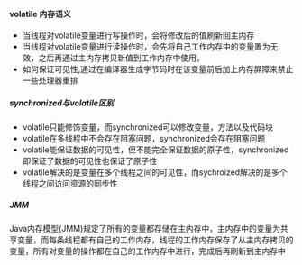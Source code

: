 #### volatile 内存语义

* 当线程对volatile变量进行写操作时，会将修改后的值刷新回主内存
* 当线程对volatile变量进行读操作时，会先将自己工作内存中的变量置为无效，之后再通过主内存拷贝新值到工作内存中使用。
* 如何保证可见性,通过在编译器生成字节码时在该变量前后加上内存屏障来禁止一些处理器重排

##### **synchronized与volatile区别** 

* volatile只能修饰变量，而synchronized可以修改变量，方法以及代码块
* volatile在多线程中不会存在阻塞问题，synchronized会存在阻塞问题 
* volatile能保证数据的可见性，但不能完全保证数据的原子性，synchronized即保证了数据的可见性也保证了原子性
* volatile解决的是变量在多个线程之间的可见性，而sychroized解决的是多个线程之间访问资源的同步性

##### JMM

Java内存模型(JMM)规定了所有的变量都存储在主内存中，主内存中的变量为共享变量，而每条线程都有自己的工作内存，线程的工作内存保存了从主内存拷贝的变量，所有对变量的操作都在自己的工作内存中进行，完成后再刷新到主内存中
